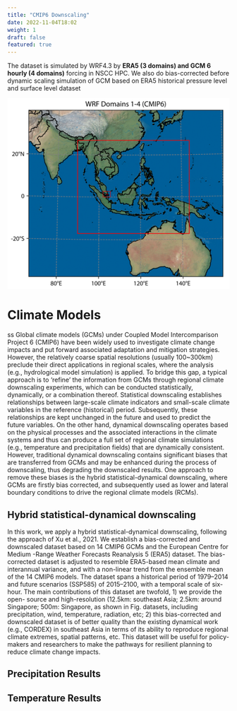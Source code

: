 ```yaml
---
title: "CMIP6 Downscaling"
date: 2022-11-04T18:02
weight: 1
draft: false
featured: true
---
```


The dataset is simulated by WRF4.3 by **ERA5 (3 domains) and GCM 6 hourly (4 domains)**  forcing in NSCC HPC. We also do bias-corrected before dynamic scaling simulation of GCM based on ERA5 historical pressure level and surface level dataset

![CMIP6 Downscling](/images/domains_cmip6.png)

# Climate Models
ss
Global climate models (GCMs) under Coupled Model Intercomparison Project 6 (CMIP6) have been widely used to investigate climate change impacts and put forward associated adaptation and mitigation strategies. However, the relatively coarse spatial resolutions (usually 100~300km) preclude their direct applications in regional scales, where the analysis (e.g., hydrological model simulation) is applied. To bridge this gap, a typical approach is to ‘refine’ the information from GCMs through regional climate downscaling experiments, which can be conducted statistically, dynamically, or a combination thereof. Statistical downscaling establishes relationships between large-scale climate indicators and small-scale climate variables in the reference (historical) period. Subsequently, these relationships are kept unchanged in the future and used to predict the future variables. On the other hand, dynamical downscaling operates based on the physical processes and the associated interactions in the climate systems and thus can produce a full set of regional climate simulations (e.g., temperature and precipitation fields) that are dynamically consistent. However, traditional dynamical downscaling contains significant biases that are transferred from GCMs and may be enhanced during the process of downscaling, thus degrading the downscaled results. One approach to remove these biases is the hybrid statistical-dynamical downscaling, where GCMs are firstly bias corrected, and subsequently used as lower and lateral boundary conditions to drive the regional climate models (RCMs).

## Hybrid statistical-dynamical downscaling

In this work, we apply a hybrid statistical-dynamical downscaling, following the approach of Xu et al., 2021. We establish a bias-corrected and downscaled dataset based on 14 CMIP6 GCMs and the European Centre for Medium -Range Weather Forecasts Reanalysis 5 (ERA5) dataset. The bias-corrected dataset is adjusted to resemble ERA5-based mean climate and interannual variance, and with a non-linear trend from the ensemble mean of the 14 CMIP6 models. The dataset spans a historical period of 1979–2014 and future scenarios (SSP585) of 2015–2100, with a temporal scale of six-hour. The main contributions of this dataset are twofold, 1) we provide the open- source and high-resolution (12.5km: southeast Asia; 2.5km: around Singapore; 500m: Singapore, as shown in Fig. datasets, including precipitation, wind, temperature, radiation, etc; 2) this bias-corrected and downscaled dataset is of better quality than the existing dynamical work (e.g., CORDEX) in southeast Asia in terms of its ability to reproduce regional climate extremes, spatial patterns, etc. This dataset will be useful for policy-makers and researchers to make the pathways for resilient planning to reduce climate change impacts.

## Precipitation Results




## Temperature Results



